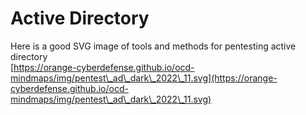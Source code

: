 # Active Directory

Here is a good SVG image of tools and methods for pentesting active directory\
[https://orange-cyberdefense.github.io/ocd-mindmaps/img/pentest\_ad\_dark\_2022\_11.svg](https://orange-cyberdefense.github.io/ocd-mindmaps/img/pentest\_ad\_dark\_2022\_11.svg)



<figure><img src="../../.gitbook/assets/pentest_ad_dark_2022_11.svg" alt=""><figcaption></figcaption></figure>
